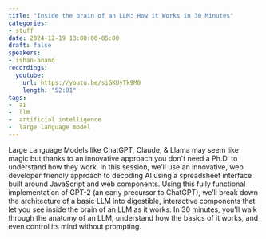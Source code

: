 ```yaml
---
title: "Inside the brain of an LLM: How it Works in 30 Minutes"
categories:
- stuff
date: 2024-12-19 13:00:00-05:00
draft: false
speakers:
- ishan-anand
recordings:
  youtube:
    url: https://youtu.be/siGKUyTk9M0
    length: "52:01"
tags:
-  ai
-  llm
-  artificial intelligence
-  large language model
---
```


Large Language Models like ChatGPT, Claude, & Llama may seem like magic but thanks to an innovative approach you don't need a Ph.D. to understand how they work. In this session, we’ll use an innovative, web developer friendly approach to decoding AI using a spreadsheet interface built around JavaScript and web components. Using this fully functional implementation of GPT-2 (an early precursor to ChatGPT), we’ll break down the architecture of a basic LLM into digestible, interactive components that let you see inside the brain of an LLM as it works. In 30 minutes, you'll walk through the anatomy of an LLM, understand how the basics of it works, and even control its mind without prompting.
